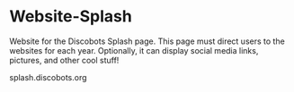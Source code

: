 Website-Splash
==============
Website for the Discobots Splash page. This page must direct users to the websites for each year. Optionally, it can display social media links, pictures, and other cool stuff!
  
splash.discobots.org